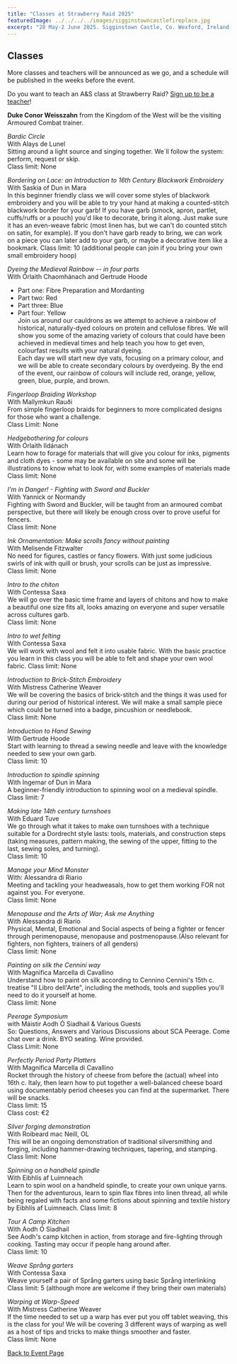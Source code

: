 ```yaml
---
title: "Classes at Strawberry Raid 2025"
featuredImage: ../../../../images/sigginstowncastlefireplace.jpg
excerpt: "28 May-2 June 2025. Sigginstown Castle, Co. Wexford, Ireland."
---
```


## Classes

More classes and teachers will be announced as we go, and a schedule will be published in the weeks before the event.  

Do you want to teach an A&S class at Strawberry Raid? [Sign up to be a teacher](https://forms.gle/gZ9PExvaKbmcPYQG9)!


**Duke Conor Weisszahn** from the Kingdom of the West will be the visiting Armoured Combat trainer.

*Bardic Circle*  
With Alays de Lunel   
Sitting around a light source and singing together. We´ll follow the system: perform, request or skip.  
Class limit: None   

*Bordering on Lace: an Introduction to 16th Century Blackwork Embroidery*  
With Saskia of Dun in Mara  
In this beginner friendly class we will cover some styles of blackwork embroidery and you will be able to try your hand at making a counted-stitch blackwork border for your garb! If you have garb (smock, apron, partlet, cuffs/ruffs or a pouch) you'd like to decorate, bring it along. Just make sure it has an even-weave fabric (most linen has, but we can't do counted stitch on satin, for example). If you don't have garb ready to bring, we can work on a piece you can later add to your garb, or maybe a decorative item like a bookmark. 
Class limit: 10 (additional people can join if you bring your own small embroidery hoop) 

*Dyeing the Medieval Rainbow -- 	in four parts*  
With Órlaith Chaomhánach and Gertrude Hoode  
- Part one: Fibre Preparation and Mordanting
- Part two: Red
- Part three: Blue
- Part four: Yellow<br/>
Join us around our cauldrons as we attempt to achieve a rainbow of historical, naturally-dyed colours on protein and cellulose fibres. We will show you some of the amazing variety of colours that could have been achieved in medieval times and help teach you how to get even, colourfast results with your natural dyeing.  
Each day we will start new dye vats, focusing on a primary colour, and we will be able to create secondary colours by overdyeing. By the end of the event, our rainbow of colours will include red, orange, yellow, green, blue, purple, and brown.  

*Fingerloop Braiding Workshop*  
With Mallymkun Rauði  
From simple fingerloop braids for beginners to more complicated designs for those who want a challenge.  
Class Limit: None  

*Hedgebothering for colours*  
With Órlaith Ildánach   
Learn how to forage for materials that will give you colour for inks, pigments and cloth dyes - some may be available on site and some will be illustrations to know what to look for, with some examples of materials made   
Class limit: None  

*I'm in Danger! - Fighting with Sword and Buckler*  
With Yannick or Normandy  
Fighting with Sword and Buckler, will be taught from an armoured combat perspective, but there will likely be enough cross over to prove useful for fencers.  
Class limit: None 

*Ink Ornamentation: Make scrolls fancy without painting*  
With  Melisende Fitzwalter   
No need for figures, castles or fancy flowers. With just some judicious swirls of ink with quill or brush, your scrolls can be just as impressive.  
Class limit: None 

*Intro to the chiton*  
With Contessa Saxa   
We will go over the basic time frame and layers of chitons and how to make a beautiful one size fits all, looks amazing on everyone and super versatile across cultures garb.   
Class limit: None

*Intro to wet felting*  
With Contessa Saxa  
We will work with wool and felt it into usable fabric. With the basic practice you learn in this class you will be able to felt and shape your own wool fabric. 
Class limit: None 

*Introduction to Brick-Stitch Embroidery*  
With Mistress Catherine Weaver  
We will be covering the basics of brick-stitch and the things it was used for during our period of historical interest. We will make a small sample piece which could be turned into a badge, pincushion or needlebook.    
Class limit: None  

*Introduction to Hand Sewing*  
With Gertrude Hoode  
Start with learning to thread a sewing needle and leave with the knowledge needed to sew your own garb.   
Class limit: 10  

*Introduction to spindle spinning*  
With Ingemar of Dun in Mara  
A beginner-friendly introduction to spinning wool on a medieval spindle.   
Class limit: 7  

*Making late 14th century turnshoes*  
With Eduard Tuve  
We go through what it takes to make own turnshoes with a technique suitable for a Dordrecht style lasts: tools, materials, and construction steps (taking measures, pattern making, the sewing of the upper, fitting to the last, sewing soles, and turning).   
Class limit: 10  

*Manage your Mind Monster*  
With: Alessandra di Riario  
Meeting and tackling your headweasals, how to get them working FOR not against you. For everyone.   
Class limit: None  

*Menopause and the Arts of War; Ask me Anything*  
With Alessandra di Riario  
Physical, Mental, Emotional and Social aspects of being a fighter or fencer through perimenopause, menopause and postmenopause.(Also relevant for fighters, non fighters, trainers of all genders)  
Class limit: None  

*Painting on silk the Cennini way*  
With Magnifica Marcella di Cavallino  
Understand how to paint on silk according to Cennino Cennini's 15th c. treatise "Il Libro dell'Arte", including the methods, tools and supplies you'll need to do it yourself at home.   
Class limit: None  

*Peerage Symposium*  
with Máistir Aodh Ó Siadhail & Various Guests   
So: Questions, Answers and Various Discussions about SCA Peerage. Come chat over a drink. BYO seating. Wine provided.  
Class Limit: None  

*Perfectly Period Party Platters*  
With Magnifica Marcella di Cavallino  
Rocket through the history of cheese from before the (actual) wheel into 16th c. Italy, then learn how to put together a well-balanced cheese board using documentably period cheeses you can find at the supermarket. There will be snacks.  
Class limit: 15  
Class cost: €2  

*Silver forging demonstration*  
With Roibeard mac Neill, OL  
This will be an ongoing demonstration of traditional silversmithing and forging, including hammer-drawing techniques, tapering, and stamping.  
Class limit: None  

*Spinning on a handheld spindle*  
With Eibhlís af Luimneach   
Learn to spin wool on a handheld spindle, to create your own unique yarns. Then for the adventurous, learn to spin flax fibres into linen thread, all while being regaled with facts and some fictions about spinning and textile history by Eibhlís af Luimneach. 
Class limit: 8

*Tour A Camp Kitchen*  
With Aodh Ó Siadhail  
See Aodh's camp kitchen in action, from storage and fire-lighting through cooking. Tasting may occur if people hang around after.  
Class limit: 10  

*Weave Språng garters*   
With Contessa Saxa  
Weave yourself a pair of Språng garters using basic Språng interlinking   
Class limit: 5 (although more are welcome if they bring their own materials)  

*Warping at Warp-Speed*  
With Mistress Catherine Weaver    
If the time needed to set up a warp has ever put you off tablet weaving, this is the class for you! We will be covering 3 different ways of warping as well as a host of tips and tricks to make things smoother and faster.    
Class limit: None  

<a href="/events/2025/strawberry-raid-iv/">Back to Event Page</a>
